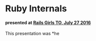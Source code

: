 # Ruby Internals
#### presented at [Rails Girls TO, July 27 2016](http://www.meetup.com/railsgirlsTO/events/232462550/)

This presentation was *he